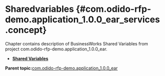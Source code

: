 # Sharedvariables {#com.odido-rfp-demo.application_1.0.0_ear_services .concept}

Chapter contains description of BusinessWorks Shared Variables from project com.odido-rfp-demo.application\_1.0.0\_ear.

-   **[Shared Variables](../../../projects/com.odido-rfp-demo.application_1.0.0_ear/META-INF/module.msv.md)**  


**Parent topic:**[com.odido-rfp-demo.application\_1.0.0\_ear](../../../projects/com.odido-rfp-demo.application_1.0.0_ear/com.odido-rfp-demo.application_1.0.0_ear.md)

